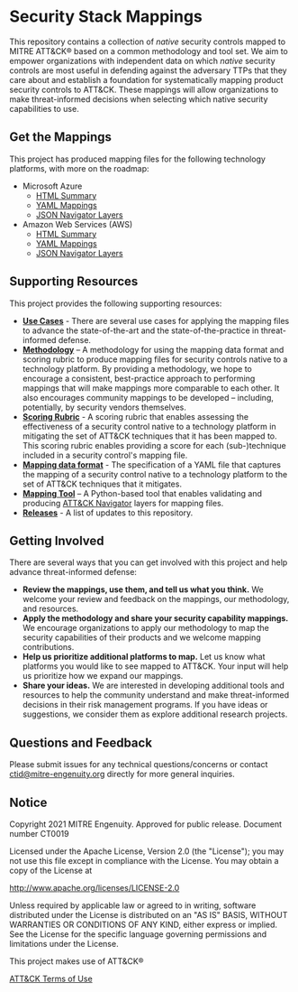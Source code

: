# Security Stack Mappings

This repository contains a collection of _native_ security controls mapped to MITRE ATT&CK® based on a common methodology and tool set. We aim to empower organizations with independent data on which _native_ security controls are most useful in defending against the adversary TTPs that they care about and establish a foundation for systematically mapping product security controls to ATT&CK. These mappings will allow organizations to make threat-informed decisions when selecting which native security capabilities to use.

## Get the Mappings

This project has produced mapping files for the following technology platforms, with more on the roadmap:
- Microsoft Azure
  - [HTML Summary](https://center-for-threat-informed-defense.github.io/security-stack-mappings/Azure/README.html)
  - [YAML Mappings](mappings/Azure)
  - [JSON Navigator Layers](mappings/Azure/layers)
- Amazon Web Services (AWS)
  - [HTML Summary](https://center-for-threat-informed-defense.github.io/security-stack-mappings/AWS/README.html)
  - [YAML Mappings](mappings/AWS)
  - [JSON Navigator Layers](mappings/AWS/layers)

## Supporting Resources

This project provides the following supporting resources:
- **[Use Cases](docs/use_cases.md)** - There are several use cases for applying the mapping files to advance the state-of-the-art and the state-of-the-practice in threat-informed defense.
- **[Methodology](docs/mapping_methodology.md)** – A methodology for using the mapping data format and scoring rubric to produce mapping files for security controls native to a technology platform.  By providing a methodology, we hope to encourage a consistent, best-practice approach to performing mappings that will make mappings more comparable to each other. It also encourages community mappings to be developed – including, potentially, by security vendors themselves.
- **[Scoring Rubric](docs/scoring.md)** - A scoring rubric that enables assessing the effectiveness of a security control native to a technology platform in mitigating the set of ATT&CK techniques that it has been mapped to.  This scoring rubric enables providing a score for each (sub-)technique included in a security control's mapping file.
- **[Mapping data format](docs/mapping_format.md)** - The specification of a YAML file that captures the mapping of a security control native to a technology platform to the set of ATT&CK techniques that it mitigates.
- **[Mapping Tool](tools/)** – A Python-based tool that enables validating and producing [ATT&CK Navigator](https://mitre-attack.github.io/attack-navigator/) layers for mapping files.
- **[Releases](https://github.com/center-for-threat-informed-defense/security-stack-mappings/releases)** - A list of updates to this repository.

## Getting Involved

There are several ways that you can get involved with this project and help advance threat-informed defense: 
- **Review the mappings, use them, and tell us what you think.**  We welcome your review and feedback on the mappings, our methodology, and resources.
- **Apply the methodology and share your security capability mappings.** We encourage organizations to apply our methodology to map the security capabilities of their products and we welcome mapping contributions.
- **Help us prioritize additional platforms to map.** Let us know what platforms you would like to see mapped to ATT&CK. Your input will help us prioritize how we expand our mappings.
- **Share your ideas.** We are interested in developing additional tools and resources to help the community understand and make threat-informed decisions in their risk management programs. If you have ideas or suggestions, we consider them as explore additional research projects. 

## Questions and Feedback
Please submit issues for any technical questions/concerns or contact ctid@mitre-engenuity.org directly for more general inquiries.

## Notice
Copyright 2021 MITRE Engenuity. Approved for public release. Document number CT0019

Licensed under the Apache License, Version 2.0 (the "License"); you may not use this file except in compliance with the License. You may obtain a copy of the License at

http://www.apache.org/licenses/LICENSE-2.0

Unless required by applicable law or agreed to in writing, software distributed under the License is distributed on an "AS IS" BASIS, WITHOUT WARRANTIES OR CONDITIONS OF ANY KIND, either express or implied. See the License for the specific language governing permissions and limitations under the License.

This project makes use of ATT&CK®

[ATT&CK Terms of Use](https://attack.mitre.org/resources/terms-of-use/)
